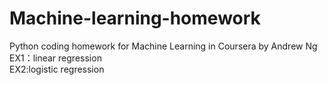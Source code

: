 # Machine-learning-homework  
Python coding homework for Machine Learning in Coursera by Andrew Ng  
EX1：linear regression  
EX2:logistic regression  
